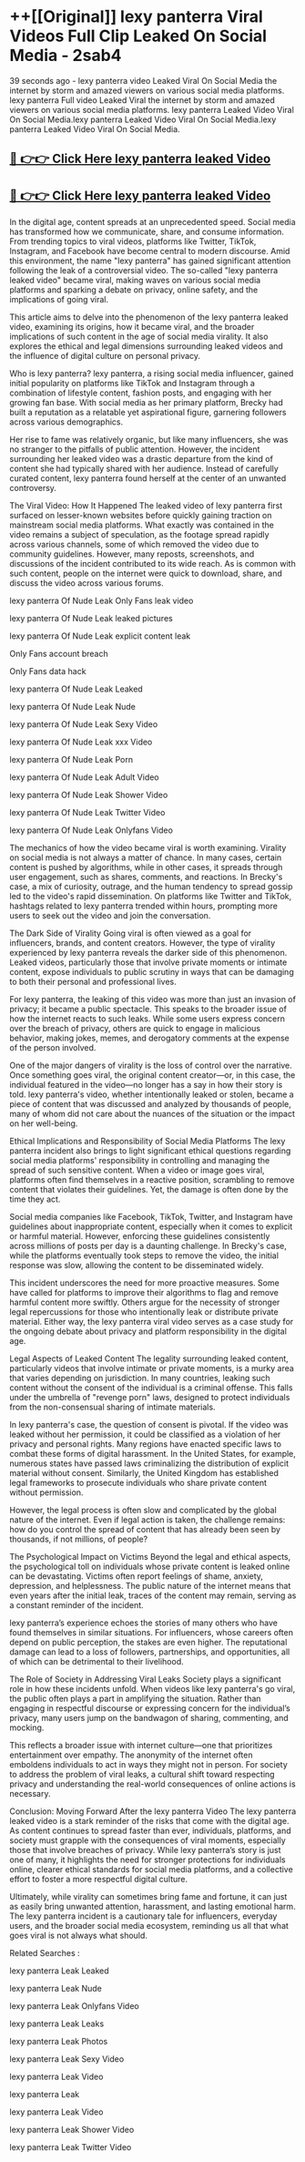 # ++[[Original]] lexy panterra Viral Videos Full Clip Leaked On Social Media - 2sab4<br>

39 seconds ago - lexy panterra video Leaked Viral On Social Media the internet by storm and amazed viewers on various social media platforms.
lexy panterra Full video Leaked Viral the internet by storm and amazed viewers on various social media platforms. lexy panterra Leaked Video Viral On Social Media.lexy panterra Leaked Video Viral On Social Media.lexy panterra Leaked Video Viral On Social Media.<br>


## [🔴 👉👉 Click Here lexy panterra leaked Video ](https://onlyclips.site?title=lexy_panterra&ref=git)

## [🔴 👉👉 Click Here lexy panterra leaked Video ](https://onlyclips.site?title=lexy_panterra&ref=git)

In the digital age, content spreads at an unprecedented speed. Social media has transformed how we communicate, share, and consume information. From trending topics to viral videos, platforms like Twitter, TikTok, Instagram, and Facebook have become central to modern discourse. Amid this environment, the name "lexy panterra" has gained significant attention following the leak of a controversial video. The so-called "lexy panterra leaked video" became viral, making waves on various social media platforms and sparking a debate on privacy, online safety, and the implications of going viral.

This article aims to delve into the phenomenon of the lexy panterra leaked video, examining its origins, how it became viral, and the broader implications of such content in the age of social media virality. It also explores the ethical and legal dimensions surrounding leaked videos and the influence of digital culture on personal privacy.

Who is lexy panterra?
lexy panterra, a rising social media influencer, gained initial popularity on platforms like TikTok and Instagram through a combination of lifestyle content, fashion posts, and engaging with her growing fan base. With social media as her primary platform, Brecky had built a reputation as a relatable yet aspirational figure, garnering followers across various demographics.

Her rise to fame was relatively organic, but like many influencers, she was no stranger to the pitfalls of public attention. However, the incident surrounding her leaked video was a drastic departure from the kind of content she had typically shared with her audience. Instead of carefully curated content, lexy panterra found herself at the center of an unwanted controversy.

The Viral Video: How It Happened
The leaked video of lexy panterra first surfaced on lesser-known websites before quickly gaining traction on mainstream social media platforms. What exactly was contained in the video remains a subject of speculation, as the footage spread rapidly across various channels, some of which removed the video due to community guidelines. However, many reposts, screenshots, and discussions of the incident contributed to its wide reach. As is common with such content, people on the internet were quick to download, share, and discuss the video across various forums.

lexy panterra Of Nude Leak Only Fans leak video

lexy panterra Of Nude Leak leaked pictures

lexy panterra Of Nude Leak explicit content leak

Only Fans account breach

Only Fans data hack

lexy panterra Of Nude Leak Leaked

lexy panterra Of Nude Leak Nude

lexy panterra Of Nude Leak Sexy Video

lexy panterra Of Nude Leak xxx Video

lexy panterra Of Nude Leak Porn

lexy panterra Of Nude Leak Adult Video

lexy panterra Of Nude Leak Shower Video

lexy panterra Of Nude Leak Twitter Video

lexy panterra Of Nude Leak Onlyfans Video

The mechanics of how the video became viral is worth examining. Virality on social media is not always a matter of chance. In many cases, certain content is pushed by algorithms, while in other cases, it spreads through user engagement, such as shares, comments, and reactions. In Brecky's case, a mix of curiosity, outrage, and the human tendency to spread gossip led to the video's rapid dissemination. On platforms like Twitter and TikTok, hashtags related to lexy panterra trended within hours, prompting more users to seek out the video and join the conversation.

The Dark Side of Virality
Going viral is often viewed as a goal for influencers, brands, and content creators. However, the type of virality experienced by lexy panterra reveals the darker side of this phenomenon. Leaked videos, particularly those that involve private moments or intimate content, expose individuals to public scrutiny in ways that can be damaging to both their personal and professional lives.

For lexy panterra, the leaking of this video was more than just an invasion of privacy; it became a public spectacle. This speaks to the broader issue of how the internet reacts to such leaks. While some users express concern over the breach of privacy, others are quick to engage in malicious behavior, making jokes, memes, and derogatory comments at the expense of the person involved.

One of the major dangers of virality is the loss of control over the narrative. Once something goes viral, the original content creator—or, in this case, the individual featured in the video—no longer has a say in how their story is told. lexy panterra's video, whether intentionally leaked or stolen, became a piece of content that was discussed and analyzed by thousands of people, many of whom did not care about the nuances of the situation or the impact on her well-being.

Ethical Implications and Responsibility of Social Media Platforms
The lexy panterra incident also brings to light significant ethical questions regarding social media platforms' responsibility in controlling and managing the spread of such sensitive content. When a video or image goes viral, platforms often find themselves in a reactive position, scrambling to remove content that violates their guidelines. Yet, the damage is often done by the time they act.

Social media companies like Facebook, TikTok, Twitter, and Instagram have guidelines about inappropriate content, especially when it comes to explicit or harmful material. However, enforcing these guidelines consistently across millions of posts per day is a daunting challenge. In Brecky's case, while the platforms eventually took steps to remove the video, the initial response was slow, allowing the content to be disseminated widely.

This incident underscores the need for more proactive measures. Some have called for platforms to improve their algorithms to flag and remove harmful content more swiftly. Others argue for the necessity of stronger legal repercussions for those who intentionally leak or distribute private material. Either way, the lexy panterra viral video serves as a case study for the ongoing debate about privacy and platform responsibility in the digital age.

Legal Aspects of Leaked Content
The legality surrounding leaked content, particularly videos that involve intimate or private moments, is a murky area that varies depending on jurisdiction. In many countries, leaking such content without the consent of the individual is a criminal offense. This falls under the umbrella of "revenge porn" laws, designed to protect individuals from the non-consensual sharing of intimate materials.

In lexy panterra's case, the question of consent is pivotal. If the video was leaked without her permission, it could be classified as a violation of her privacy and personal rights. Many regions have enacted specific laws to combat these forms of digital harassment. In the United States, for example, numerous states have passed laws criminalizing the distribution of explicit material without consent. Similarly, the United Kingdom has established legal frameworks to prosecute individuals who share private content without permission.

However, the legal process is often slow and complicated by the global nature of the internet. Even if legal action is taken, the challenge remains: how do you control the spread of content that has already been seen by thousands, if not millions, of people?

The Psychological Impact on Victims
Beyond the legal and ethical aspects, the psychological toll on individuals whose private content is leaked online can be devastating. Victims often report feelings of shame, anxiety, depression, and helplessness. The public nature of the internet means that even years after the initial leak, traces of the content may remain, serving as a constant reminder of the incident.

lexy panterra’s experience echoes the stories of many others who have found themselves in similar situations. For influencers, whose careers often depend on public perception, the stakes are even higher. The reputational damage can lead to a loss of followers, partnerships, and opportunities, all of which can be detrimental to their livelihood.

The Role of Society in Addressing Viral Leaks
Society plays a significant role in how these incidents unfold. When videos like lexy panterra's go viral, the public often plays a part in amplifying the situation. Rather than engaging in respectful discourse or expressing concern for the individual’s privacy, many users jump on the bandwagon of sharing, commenting, and mocking.

This reflects a broader issue with internet culture—one that prioritizes entertainment over empathy. The anonymity of the internet often emboldens individuals to act in ways they might not in person. For society to address the problem of viral leaks, a cultural shift toward respecting privacy and understanding the real-world consequences of online actions is necessary.

Conclusion: Moving Forward After the lexy panterra Video
The lexy panterra leaked video is a stark reminder of the risks that come with the digital age. As content continues to spread faster than ever, individuals, platforms, and society must grapple with the consequences of viral moments, especially those that involve breaches of privacy. While lexy panterra’s story is just one of many, it highlights the need for stronger protections for individuals online, clearer ethical standards for social media platforms, and a collective effort to foster a more respectful digital culture.

Ultimately, while virality can sometimes bring fame and fortune, it can just as easily bring unwanted attention, harassment, and lasting emotional harm. The lexy panterra incident is a cautionary tale for influencers, everyday users, and the broader social media ecosystem, reminding us all that what goes viral is not always what should.

Related Searches :

lexy panterra Leak Leaked

lexy panterra Leak Nude

lexy panterra Leak Onlyfans Video

lexy panterra Leak Leaks

lexy panterra Leak Photos

lexy panterra Leak Sexy Video

lexy panterra Leak Video

lexy panterra Leak

lexy panterra Leak Video

lexy panterra Leak Shower Video

lexy panterra Leak Twitter Video

